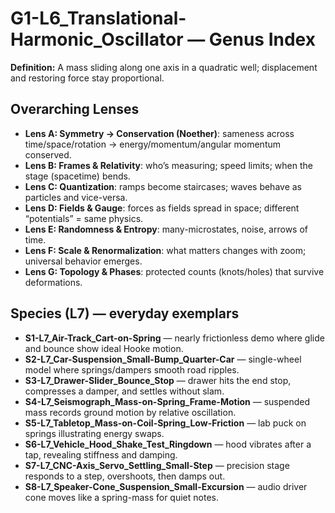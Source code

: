 # G1-L6_Translational-Harmonic_Oscillator — Genus Index
**Definition:** A mass sliding along one axis in a quadratic well; displacement and restoring force stay proportional.

## Overarching Lenses

- **Lens A: Symmetry -> Conservation (Noether)**: sameness across time/space/rotation → energy/momentum/angular momentum conserved.
- **Lens B: Frames & Relativity**: who’s measuring; speed limits; when the stage (spacetime) bends.
- **Lens C: Quantization**: ramps become staircases; waves behave as particles and vice-versa.
- **Lens D: Fields & Gauge**: forces as fields spread in space; different “potentials” = same physics.
- **Lens E: Randomness & Entropy**: many-microstates, noise, arrows of time.
- **Lens F: Scale & Renormalization**: what matters changes with zoom; universal behavior emerges.
- **Lens G: Topology & Phases**: protected counts (knots/holes) that survive deformations.

## Species (L7) — everyday exemplars
- **S1-L7_Air-Track_Cart-on-Spring** — nearly frictionless demo where glide and bounce show ideal Hooke motion.
- **S2-L7_Car-Suspension_Small-Bump_Quarter-Car** — single-wheel model where springs/dampers smooth road ripples.
- **S3-L7_Drawer-Slider_Bounce_Stop** — drawer hits the end stop, compresses a damper, and settles without slam.
- **S4-L7_Seismograph_Mass-on-Spring_Frame-Motion** — suspended mass records ground motion by relative oscillation.
- **S5-L7_Tabletop_Mass-on-Coil-Spring_Low-Friction** — lab puck on springs illustrating energy swaps.
- **S6-L7_Vehicle_Hood_Shake_Test_Ringdown** — hood vibrates after a tap, revealing stiffness and damping.
- **S7-L7_CNC-Axis_Servo_Settling_Small-Step** — precision stage responds to a step, overshoots, then damps out.
- **S8-L7_Speaker-Cone_Suspension_Small-Excursion** — audio driver cone moves like a spring-mass for quiet notes.
